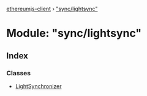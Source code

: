 [ethereumjs-client](../README.md) › ["sync/lightsync"](_sync_lightsync_.md)

# Module: "sync/lightsync"

## Index

### Classes

- [LightSynchronizer](../classes/_sync_lightsync_.lightsynchronizer.md)
